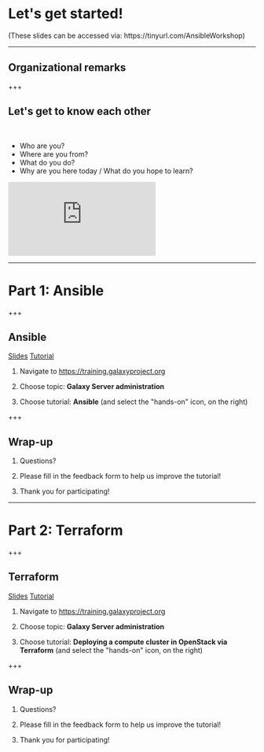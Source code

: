 # Let's get started!

<div class="bottom">
(These slides can be accessed via: https://tinyurl.com/AnsibleWorkshop)
</div>

---

## Organizational remarks

+++

## Let's get to know each other

<div class="left">
  <br>
  <ul>
    <li> Who are you? </li>
    <li> Where are you from? </li>
    <li> What do you do? </li>
    <li> Why are you here today / What do you hope to learn? </li>
  </ul>
</div>

<div class="right">

![](https://skillslab.tue.nl/pathtoimg.php?id=4)

</div>

---

# Part 1: Ansible

+++

## Ansible

[Slides](https://galaxyproject.github.io/training-material/topics/admin/tutorials/ansible/slides.html)
[Tutorial](https://galaxyproject.github.io/training-material/topics/admin/tutorials/ansible/tutorial.html)

1. Navigate to https://training.galaxyproject.org

2. Choose topic: **Galaxy Server administration**

3. Choose tutorial: **Ansible** (and select the "hands-on" icon, on the right)

+++

## Wrap-up

1. Questions?

2. Please fill in the feedback form to help us improve the tutorial!

3. Thank you for participating!


---

# Part 2: Terraform

+++

## Terraform

[Slides](https://galaxyproject.github.io/training-material/topics/admin/tutorials/terraform/slides.html)
[Tutorial](https://galaxyproject.github.io/training-material/topics/admin/tutorials/terraform/tutorial.html)

1. Navigate to https://training.galaxyproject.org

2. Choose topic: **Galaxy Server administration**

3. Choose tutorial: **Deploying a compute cluster in OpenStack via Terraform** (and select the "hands-on" icon, on the right)

+++

## Wrap-up

1. Questions?

2. Please fill in the feedback form to help us improve the tutorial!

3. Thank you for participating!
